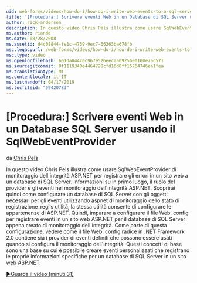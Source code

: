 ```yaml
---
uid: web-forms/videos/how-do-i/how-do-i-write-web-events-to-a-sql-server-database-using-the-sqlwebeventprovider
title: '[Procedura:] Scrivere eventi Web in un Database di SQL Server usando il SqlWebEventProvider | Microsoft Docs'
author: rick-anderson
description: In questo video Chris Pels illustra come usare SqlWebEventProvider di monitoraggio dell'integrità ASP.NET per registrare gli errori in un sito web a un database di SQL Server. Primo, ancella...
ms.author: riande
ms.date: 08/28/2008
ms.assetid: d4c08844-fe1c-4759-9ec7-66263ba678fb
msc.legacyurl: /web-forms/videos/how-do-i/how-do-i-write-web-events-to-a-sql-server-database-using-the-sqlwebeventprovider
msc.type: video
ms.openlocfilehash: 601da044c0c9679526eecaa09256e0100e7ad571
ms.sourcegitcommit: 0f1119340e4464720cfd16d0ff15764746ea1fea
ms.translationtype: MT
ms.contentlocale: it-IT
ms.lasthandoff: 04/17/2019
ms.locfileid: "59420783"
---
```

# <a name="how-do-i-write-web-events-to-a-sql-server-database-using-the-sqlwebeventprovider"></a>[Procedura:] Scrivere eventi Web in un Database SQL Server usando il SqlWebEventProvider

da [Chris Pels](https://twitter.com/chrispels)

In questo video Chris Pels illustra come usare SqlWebEventProvider di monitoraggio dell'integrità ASP.NET per registrare gli errori in un sito web a un database di SQL Server. Informazioni su in primo luogo, il ruolo del provider e gli eventi nel monitoraggio dell'integrità ASP.NET. Scoprirai quindi come configurare un database di SQL Server con gli oggetti necessari per gli eventi utilizzando aspnet di monitoraggio dello stato di registrazione\_regiis utilità, la stessa utilità consente di configurare le appartenenze di ASP.NET. Quindi, imparare a configurare il file Web. config per registrare eventi in un sito web ASP.NET per il database di SQL Server appena creato di monitoraggio dell'integrità. Come parte di questa configurazione, vedere come il file Web. config radice in .NET Framework 2.0 contiene sia i provider di eventi definiti che possono essere usati quando si configura il monitoraggio dell'integrità. Questi concetti di base sono una base su cui è possibile creare eventi personalizzati che registrano le proprie informazioni specifiche per un database di SQL Server in un sito web ASP.NET.

[&#9654;Guarda il video (minuti 31)](https://channel9.msdn.com/Blogs/ASP-NET-Site-Videos/how-do-i-write-web-events-to-a-sql-server-database-using-the-sqlwebeventprovider)
